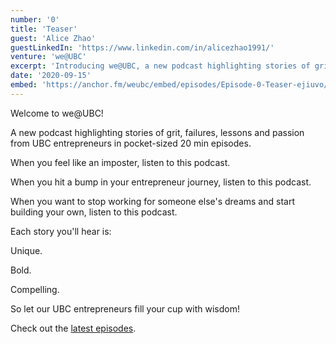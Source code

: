 ```yaml
---
number: '0'
title: 'Teaser'
guest: 'Alice Zhao'
guestLinkedIn: 'https://www.linkedin.com/in/alicezhao1991/'
venture: 'we@UBC'
excerpt: 'Introducing we@UBC, a new podcast highlighting stories of grit, failures, lessons and passion from UBC entrepreneurs in pocket-sized 20 min episodes.'
date: '2020-09-15'
embed: 'https://anchor.fm/weubc/embed/episodes/Episode-0-Teaser-ejiuvo/a-a371063'
---
```


Welcome to we@UBC! 

A new podcast highlighting stories of grit, failures, lessons and passion from UBC entrepreneurs in pocket-sized 20 min episodes. 

When you feel like an imposter, listen to this podcast. 

When you hit a bump in your entrepreneur journey, listen to this podcast.

When you want to stop working for someone else's dreams and start building your own, listen to this podcast.

Each story you'll hear is:

Unique. 

Bold.

Compelling.

So let our UBC entrepreneurs fill your cup with wisdom! 

Check out the [latest episodes](/posts).
       
